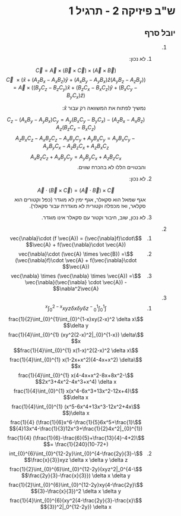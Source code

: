<style>
    html {
        direction: rtl;
    }
    eqn, table, .katex {
        direction: ltr;
    }
</style>
# ש"ב פיזיקה 2 - תרגיל 1
## יובל סרף
1.  
    1. לא נכון:

        $$(\vec{A}\times\vec{B})\times\vec{C} = \vec{A}\times(\vec{B}\times\vec{C})$$
        $$((A_yB_z - A_zB_y)\hat{x} + (A_zB_x - A_xB_z)\hat{y} + (A_xB_y - A_yB_x)\hat{z})\times\vec{C} = \vec{A}\times((B_yC_z - B_zC_y)\hat{x} + (B_zC_x - B_xC_z)\hat{y} + (B_xC_y - B_yC_x)\hat{z})$$

        נמשיך לפתוח את המשוואה רק עבור $\hat{x}$:

        $$(A_zB_x - A_xB_z)C_z - (A_xB_y - A_yB_x)C_y = A_y(B_xC_y - B_yC_x) - A_z(B_zC_x - B_xC_z)$$
        $$A_zB_xC_z - A_xB_zC_z - A_xB_yC_y + A_yB_xC_y = A_yB_xC_y - A_yB_yC_x - A_zB_zC_x + A_zB_xC_z$$
        $$ A_xB_zC_z + A_xB_yC_y = A_yB_yC_x + A_zB_zC_x$$
        והבטויים הללו לא בהכרח שווים.

    2. 
        לא נכון: 

        $$\vec{A}\cdot (\vec{B}\times \vec{C}) = (\vec{A}\cdot \vec{B})\times \vec{C}$$
        אגף שמאל הוא סקאלר, אגף ימין לא מוגדר (כפל וקטורים הוא סקלאר, ואז מכפלה וקטורית לא מוגדרת עבור סקאלר).
    3.
        לא נכון, שוב, חיבור וקטור עם סקאלר אינו מוגדר.
2.
    1. $$\vec{\nabla}\cdot (f \vec{A}) = (\vec{\nabla}f)\cdot \vec{A} + f(\vec{\nabla}\cdot \vec{A})$$
    2. $$\vec{\nabla}\cdot (\vec{A} \times \vec{B}) = (\vec{\nabla}f)\cdot \vec{A} + f(\vec{\nabla}\cdot \vec{A})$$
    3. $$\vec{\nabla} \times (\vec{\nabla} \times \vec{A}) = \vec{\nabla}(\vec{\nabla} \cdot \vec{A}) - \nabla^2\vec{A}$$
3.
    1.
        $$\int_{0}^{1}\int_{0}^{1-x}\int_{0}^{2-x}xyz \delta x \delta y \delta z$$
        $$\frac{1}{2}\int_{0}^{1}\int_{0}^{1-x}xy(2-x)^2 \delta x \delta y$$
        $$\frac{1}{4}\int_{0}^{1} (xy^2(2-x)^2|_{0}^{1-x}) \delta x$$
        $$\frac{1}{4}\int_{0}^{1} x(1-x)^2(2-x)^2 \delta x$$
        $$\frac{1}{4}\int_{0}^{1} x(1-2x+x^2)(4-4x+x^2) \delta x$$
        $$\frac{1}{4}\int_{0}^{1} x(4-4x+x^2-8x+8x^2-2x^3+4x^2-4x^3+x^4) \delta x$$
        $$\frac{1}{4}\int_{0}^{1} x(x^4-6x^3+13x^2-12x+4) \delta x$$
        $$\frac{1}{4}\int_{0}^{1} (x^5-6x^4+13x^3-12x^2+4x )\delta x$$
        $$\frac{1}{4} (\frac{1}{6}x^6-\frac{1}{5}6x^5+\frac{1}{4}13x^4-\frac{1}{3}12x^3+\frac{1}{2}4x^2|_{0}^{1})$$
        $$\frac{1}{4} (\frac{1}{6}-\frac{6}{5}+\frac{13}{4}-4+2) = \frac{1}{240}(10-72+)$$
    2.  
        $$\int_{0}^{6}\int_{0}^{12-2y}\int_{0}^{4-\frac{2y}{3}-\frac{x}{3}}xyz \delta x \delta y \delta z$$
        $$\frac{1}{2}\int_{0}^{6}\int_{0}^{12-2y}(xyz^2|_0^{4-\frac{2y}{3}-\frac{x}{3}}) \delta x \delta y$$
        $$\frac{1}{2}\int_{0}^{6}\int_{0}^{12-2y}xy(4-\frac{2y}{3}-\frac{x}{3})^2 \delta x \delta y$$
        $$\frac{1}{4}\int_{0}^{6}(xy^2(4-\frac{2y}{3}-\frac{x}{3})^2|_0^{12-2y}) \delta x$$